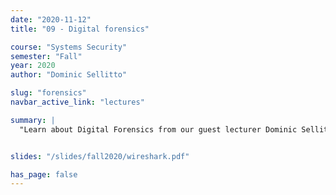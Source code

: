 ```yaml
---
date: "2020-11-12"
title: "09 - Digital forensics"

course: "Systems Security"
semester: "Fall"
year: 2020
author: "Dominic Sellitto"

slug: "forensics"
navbar_active_link: "lectures"

summary: |
  "Learn about Digital Forensics from our guest lecturer Dominic Sellitto."


slides: "/slides/fall2020/wireshark.pdf"

has_page: false
---
```



